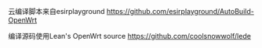 云编译脚本来自esirplayground
https://github.com/esirplayground/AutoBuild-OpenWrt


编译源码使用Lean's OpenWrt source
https://github.com/coolsnowwolf/lede
